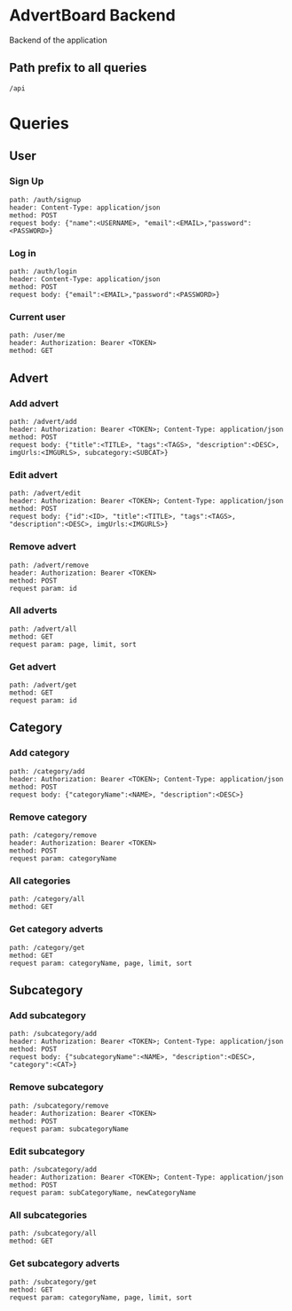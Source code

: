 # AdvertBoard Backend

Backend of the application

## Path prefix to all queries
```
/api
```

# Queries

## User

### Sign Up
```
path: /auth/signup
header: Content-Type: application/json
method: POST
request body: {"name":<USERNAME>, "email":<EMAIL>,"password":<PASSWORD>}
```

### Log in
```
path: /auth/login
header: Content-Type: application/json
method: POST
request body: {"email":<EMAIL>,"password":<PASSWORD>}
```

### Current user
```
path: /user/me
header: Authorization: Bearer <TOKEN>
method: GET
```

## Advert

### Add advert
```
path: /advert/add
header: Authorization: Bearer <TOKEN>; Content-Type: application/json
method: POST
request body: {"title":<TITLE>, "tags":<TAGS>, "description":<DESC>, imgUrls:<IMGURLS>, subcategory:<SUBCAT>}
```

### Edit advert
```
path: /advert/edit
header: Authorization: Bearer <TOKEN>; Content-Type: application/json
method: POST
request body: {"id":<ID>, "title":<TITLE>, "tags":<TAGS>, "description":<DESC>, imgUrls:<IMGURLS>}
```

### Remove advert
```
path: /advert/remove
header: Authorization: Bearer <TOKEN>
method: POST
request param: id
```

### All adverts
```
path: /advert/all
method: GET
request param: page, limit, sort
```

### Get advert
```
path: /advert/get
method: GET
request param: id
```

## Category

### Add category
```
path: /category/add
header: Authorization: Bearer <TOKEN>; Content-Type: application/json
method: POST
request body: {"categoryName":<NAME>, "description":<DESC>}
```

### Remove category
```
path: /category/remove
header: Authorization: Bearer <TOKEN>
method: POST
request param: categoryName
```

### All categories
```
path: /category/all
method: GET
```

### Get category adverts
```
path: /category/get
method: GET
request param: categoryName, page, limit, sort
```

## Subcategory

### Add subcategory
```
path: /subcategory/add
header: Authorization: Bearer <TOKEN>; Content-Type: application/json
method: POST
request body: {"subcategoryName":<NAME>, "description":<DESC>, "category":<CAT>}
```

### Remove subcategory
```
path: /subcategory/remove
header: Authorization: Bearer <TOKEN>
method: POST
request param: subcategoryName
```

### Edit subcategory
```
path: /subcategory/add
header: Authorization: Bearer <TOKEN>; Content-Type: application/json
method: POST
request param: subCategoryName, newCategoryName
```

### All subcategories
```
path: /subcategory/all
method: GET
```

### Get subcategory adverts
```
path: /subcategory/get
method: GET
request param: categoryName, page, limit, sort
```


